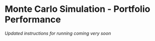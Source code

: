 # Monte Carlo Simulation - Portfolio Performance

*Updated instructions for running coming very soon*
